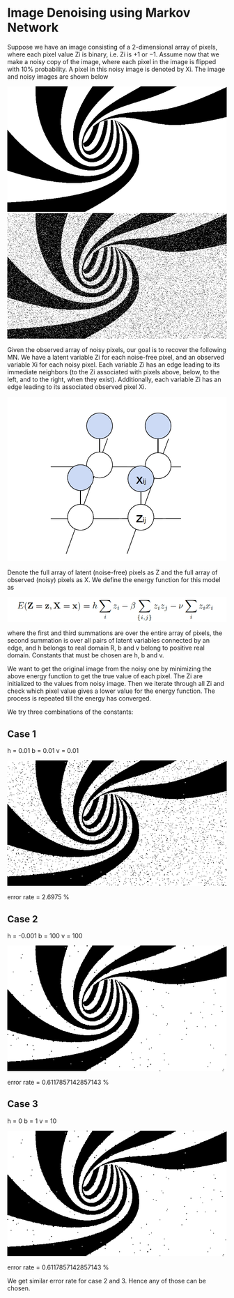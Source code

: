 # Image Denoising using Markov Network

Suppose we have an image consisting of a 2-dimensional array of pixels, where each pixel value Zi is binary, i.e. Zi is  +1 or −1. Assume now that we make a noisy copy of the image, where each pixel in the image is flipped with 10% probability. A pixel in this noisy image is denoted by Xi. The image and noisy images are shown below

![original](/Images/original.png)
![noisy](/Images/Noisy.png)

Given the observed array of noisy pixels, our goal is to recover the following MN. We have a latent variable Zi for each noise-free pixel, and an observed variable Xi for each noisy pixel. Each variable Zi has an edge leading to its immediate neighbors (to the Zi associated with pixels above, below, to the left, and to the right, when they exist). Additionally, each variable Zi has an edge leading to its associated observed pixel Xi. 

![graph](/Images/graph.png)

Denote the full array of latent (noise-free) pixels as Z and the full array of observed (noisy) pixels as X. We define the energy function for this model as

![eq](/Images/Equation.png)

where the first and third summations are over the entire array of pixels, the second summation is over all pairs of latent variables connected by an edge, and h belongs to real domain R, b and v belong to positive real domain. Constants that must be chosen are h, b and v.

We want to get the original image from the noisy one by minimizing the above energy function to get the true value of each pixel. The Zi are initialized to the values from noisy image. Then we iterate through all Zi and check which pixel value gives a lower value for the energy function. The process is repeated till the energy has converged.

We try three combinations of the constants:

## Case 1
h = 0.01 b = 0.01 v = 0.01 

![1](/Images/Case1.png)

error rate = 2.6975 %

## Case 2
h = -0.001 b = 100 v = 100

![1](/Images/Case2.png)

error rate = 0.6117857142857143 %

## Case 3
h = 0 b = 1 v = 10

![1](/Images/Case3.png)

error rate = 0.6117857142857143 %

We get similar error rate for case 2 and 3. Hence any of those can be chosen.
